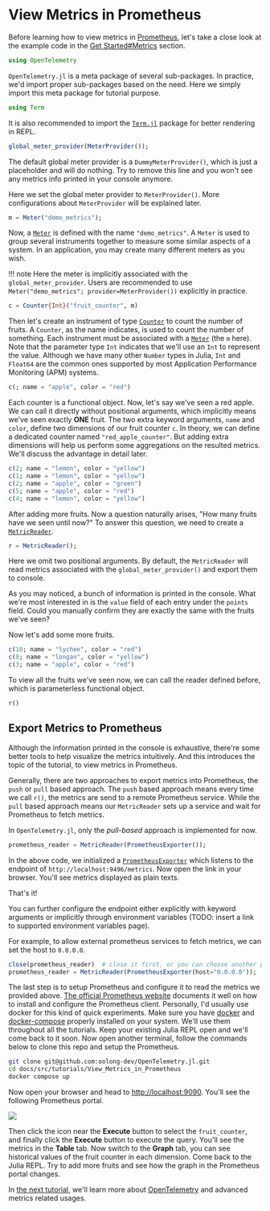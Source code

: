 # View Metrics in Prometheus

Before learning how to view metrics in [Prometheus](https://prometheus.io/), let's take a close look at the example code in the [Get Started#Metrics](https://github.com/oolong-dev/OpenTelemetry.jl#metrics) section.

```julia
using OpenTelemetry
```

`OpenTelemetry.jl` is a meta package of several sub-packages. In practice, we'd import proper sub-packages based on the need. Here we simply import this meta package for tutorial purpose.

```julia
using Term
```

It is also recommended to import the [`Term.jl`](https://github.com/FedeClaudi/Term.jl) package for better rendering in REPL.

```julia
global_meter_provider(MeterProvider());
```

The default global meter provider is a `DummyMeterProvider()`, which is just a placeholder and will do nothing. Try to remove this line and you won't see any metrics info printed in your console anymore.

Here we set the global meter provider to `MeterProvider()`. More configurations about `MeterProvider` will be explained later.

```julia
m = Meter("demo_metrics");
```

Now, a [`Meter`](@ref) is defined with the name `"demo_metrics"`. A `Meter` is used to group several instruments together to measure some similar aspects of a system. In an application, you may create many different meters as you wish.

!!! note
    Here the meter is implicitly associated with the `global_meter_provider`. Users are recommended to use `Meter("demo_metrics"; provider=MeterProvider())` explicitly in practice.

```julia
c = Counter{Int}("fruit_counter", m)
```

Then let's create an instrument of type [`Counter`](@ref) to count the number of fruits. A `Counter`, as the name indicates, is used to count the number of something. Each instrument must be associated with a [`Meter`](@ref) (the `m` here). Note that the parameter type `Int` indicates that we'll use an `Int` to represent the value. Although we have many other `Number` types in Julia, `Int` and `Float64` are the common ones supported by most Application Performance Monitoring (APM) systems.

```julia
c(; name = "apple", color = "red")
```

Each counter is a functional object. Now, let's say we've seen a red apple. We can call it directly without positional arguments, which implicitly means we've seen exactly **ONE** fruit. The two extra keyword arguments, `name` and `color`, define two dimensions of our fruit counter `c`. In theory, we can define a dedicated counter named `"red_apple_counter"`. But adding extra dimensions will help us perform some aggregations on the resulted metrics. We'll discuss the advantage in detail later.

```julia
c(2; name = "lemon", color = "yellow")
c(1; name = "lemon", color = "yellow")
c(2; name = "apple", color = "green")
c(5; name = "apple", color = "red")
c(4; name = "lemon", color = "yellow")
```

After adding more fruits. Now a question naturally arises, "How many fruits have we seen until now?" To answer this question, we need to create a [`MetricReader`](@ref).

```julia
r = MetricReader();
```

Here we omit two positional arguments. By default, the `MetricReader` will read metrics associated with the `global_meter_provider()` and export them to console.

As you may noticed, a bunch of information is printed in the console. What we're most interested in is the `value` field of each entry under the `points` field. Could you manually confirm they are exactly the same with the fruits we've seen?

Now let's add some more fruits.

```julia
c(10; name = "lychee", color = "red")
c(8; name = "longan", color = "yellow")
c(3; name = "apple", color = "red")
```

To view all the fruits we've seen now, we can call the reader defined before, which is parameterless functional object.

```julia
r()
```

## Export Metrics to Prometheus

Although the information printed in the console is exhaustive, there're some better tools to help visualize the metrics intuitively. And this introduces the topic of the tutorial, to view metrics in Prometheus.

Generally, there are two approaches to export metrics into Prometheus, the `push` or `pull` based approach. The `push` based approach means every time we call `r()`, the metrics are send to a remote Prometheus service. While the `pull` based approach means our `MetricReader` sets up a service and wait for Prometheus to fetch metrics.

In `OpenTelemetry.jl`, only the *pull-based* approach is implemented for now.

```julia
prometheus_reader = MetricReader(PrometheusExporter());
```

In the above code, we initialized a [`PrometheusExporter`](@ref) which listens to the endpoint of `http://localhost:9496/metrics`. Now open the link in your browser. You'll see metrics displayed as plain texts.

That's it!

You can further configure the endpoint either explicitly with keyword arguments or implicitly through environment variables (TODO: insert a link to supported environment variables page).

For example, to allow external prometheus services to fetch metrics, we can set the host to `0.0.0.0`.

```julia
close(prometheus_reader)  # close it first, or you can choose another port to avoid conflict.
prometheus_reader = MetricReader(PrometheusExporter(host="0.0.0.0"));
```

The last step is to setup Prometheus and configure it to read the metrics we provided above. [The official Prometheus website](https://prometheus.io/docs/introduction/first_steps/#downloading-prometheus) documents it well on how to install and configure the Prometheus client. Personally, I'd usually use docker for this kind of quick experiments. Make sure you have [docker](https://docs.docker.com/engine/install/) and [docker-compose](https://docs.docker.com/compose/install/) properly installed on your system. We'll use them throughout all the tutorials. Keep your existing Julia REPL open and we'll come back to it soon. Now open another terminal, follow the commands below to clone this repo and setup the Prometheus.

```bash
git clone git@github.com:oolong-dev/OpenTelemetry.jl.git
cd docs/src/tutorials/View_Metrics_in_Prometheus
docker compose up
```

Now open your browser and head to [http://localhost:9090](http://localhost:9090). You'll see the following Prometheus portal.

![](./prometheus_client.png)

Then click the icon near the **Execute** button to select the `fruit_counter`, and finally click the **Execute** button to execute the query. You'll see the metrics in the **Table** tab. Now switch to the **Graph** tab, you can see historical values of the fruit counter in each dimension. Come back to the Julia REPL. Try to add more fruits and see how the graph in the Prometheus portal changes.

In [the next tutorial](../View_Metrics_in_Prometheus_through_OpenTelemetry_Collector/), we'll learn more about [OpenTelemetry](https://opentelemetry.io/) and advanced metrics related usages.